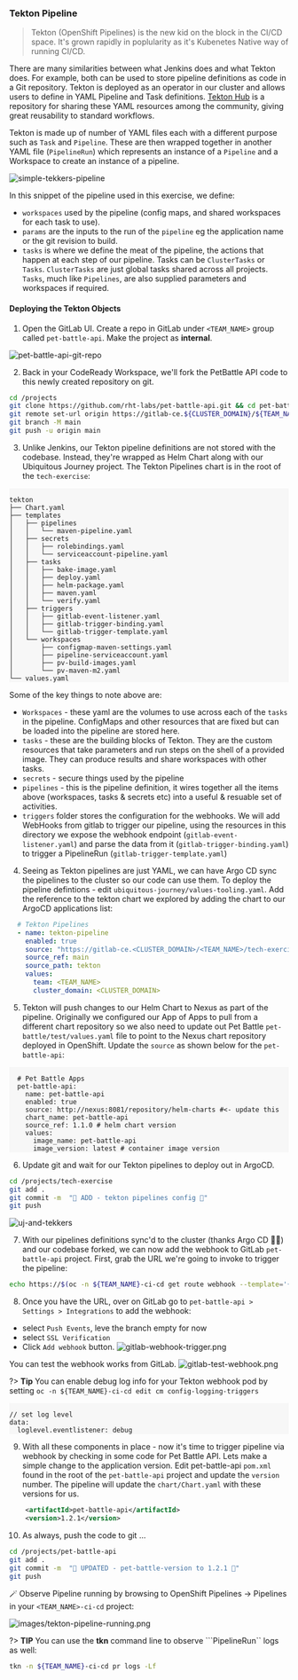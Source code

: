 ### Tekton Pipeline 
> Tekton (OpenShift Pipelines) is the new kid on the block in the CI/CD space. It's grown rapidly in poplularity as it's Kubenetes Native way of running CI/CD.

There are many similarities between what Jenkins does and what Tekton does. For example, both can be used to store pipeline definitions as code in a Git repository. Tekton is deployed as an operator in our cluster and allows users to define in YAML Pipeline and Task definitions. [Tekton Hub](https://hub.tekton.dev/) is a repository for sharing these YAML resources among the community, giving great reusability to standard workflows.

Tekton is made up of number of YAML files each with a different purpose such as `Task` and `Pipeline`. These are then wrapped together in another YAML file (`PipelineRun`) which represents an instance of a `Pipeline` and a Workspace to create an instance of a pipeline.

![simple-tekkers-pipeline](./images/simple-tekkers-pipeline.png)

In this snippet of the pipeline used in this exercise, we define:
* `workspaces` used by the pipeline (config maps, and shared workspaces for each task to use). 
* `params` are the inputs to the run of the `pipeline` eg the application name or the git revision to build. 
* `tasks` is where we define the meat of the pipeline, the actions that happen at each step of our pipeline. Tasks can be `ClusterTasks` or `Tasks`. `ClusterTasks` are just global tasks shared across all projects. `Tasks`, much like `Pipelines`, are also supplied parameters and workspaces if required.  


#### Deploying the Tekton Objects

1. Open the GitLab UI. Create a repo in GitLab under `<TEAM_NAME>` group called `pet-battle-api`. Make the project as **internal**.

![pet-battle-api-git-repo](images/pet-battle-api-git-repo.png)

2. Back in your CodeReady Workspace, we'll fork the PetBattle API code to this newly created repository on git.

```bash
cd /projects
git clone https://github.com/rht-labs/pet-battle-api.git && cd pet-battle-api
git remote set-url origin https://gitlab-ce.${CLUSTER_DOMAIN}/${TEAM_NAME}/pet-battle-api.git
git branch -M main
git push -u origin main
```

3. Unlike Jenkins, our Tekton pipeline definitions are not stored with the codebase. Instead, they're wrapped as Helm Chart along with our Ubiquitous Journey project. The Tekton Pipelines chart is in the root of the `tech-exercise`:
<div class="highlight" style="background: #f7f7f7">
<pre><code class="language-bash">
tekton
├── Chart.yaml
├── templates
│   ├── pipelines
│   │   └── maven-pipeline.yaml
│   ├── secrets
│   │   ├── rolebindings.yaml
│   │   └── serviceaccount-pipeline.yaml
│   ├── tasks
│   │   ├── bake-image.yaml
│   │   ├── deploy.yaml
│   │   ├── helm-package.yaml
│   │   ├── maven.yaml
│   │   └── verify.yaml
│   ├── triggers
│   │   ├── gitlab-event-listener.yaml
│   │   ├── gitlab-trigger-binding.yaml
│   │   └── gitlab-trigger-template.yaml
│   └── workspaces
│       ├── configmap-maven-settings.yaml
│       ├── pipeline-serviceaccount.yaml
│       ├── pv-build-images.yaml
│       └── pv-maven-m2.yaml
└── values.yaml
</code></pre></div>
Some of the key things to note above are:

   * `Workspaces` - these yaml are the volumes to use across each of the `tasks` in the pipeline. ConfigMaps and other resources that are fixed but can be loaded into the pipeline are stored here.
   * `tasks` - these are the building blocks of Tekton. They are the custom resources that take parameters and run steps on the shell of a provided image. They can produce results and share workspaces with other tasks. 
   * `secrets` - secure things used by the pipeline
   * `pipelines` -  this is the pipeline definition, it wires together all the items above (workspaces, tasks & secrets etc) into a useful & resuable set of activities.
   * `triggers` folder stores the configuration for the webhooks. We will add WebHooks from gitlab to trigger our pipeline, using the resources in this directory we expose the webhook endpoint (`gitlab-event-listener.yaml`) and parse the data from it (`gitlab-trigger-binding.yaml`) to trigger a PipelineRun (`gitlab-trigger-template.yaml`)

4. Seeing as Tekton pipelines are just YAML, we can have Argo CD sync the pipelines to the cluster so our code can use them. To deploy the pipeline defintions - edit `ubiquitous-journey/values-tooling.yaml`. Add the reference to the tekton chart we explored by adding the chart to our ArgoCD applications list:

```yaml
  # Tekton Pipelines
  - name: tekton-pipeline
    enabled: true
    source: "https://gitlab-ce.<CLUSTER_DOMAIN>/<TEAM_NAME>/tech-exercise.git"
    source_ref: main
    source_path: tekton
    values:
      team: <TEAM_NAME>
      cluster_domain: <CLUSTER_DOMAIN>
```

5. Tekton will push changes to our Helm Chart to Nexus as part of the pipeline. Originally we configured our App of Apps to pull from a different chart repository so we also need to update out Pet Battle `pet-battle/test/values.yaml` file to point to the Nexus chart repository deployed in OpenShift. Update the `source` as shown below for the `pet-battle-api`:

<div class="highlight" style="background: #f7f7f7">
<pre><code class="language-yaml">
  # Pet Battle Apps
  pet-battle-api:
    name: pet-battle-api
    enabled: true
    source: http://nexus:8081/repository/helm-charts #<- update this
    chart_name: pet-battle-api
    source_ref: 1.1.0 # helm chart version
    values:
      image_name: pet-battle-api
      image_version: latest # container image version
</code></pre></div>

6. Update git and wait for our Tekton pipelines to deploy out in ArgoCD.

```bash
cd /projects/tech-exercise
git add .
git commit -m  "🍕 ADD - tekton pipelines config 🍕"
git push 
```
![uj-and-tekkers](./images/uj-and-tekkers.png)


7. With our pipelines definitions sync'd to the cluster (thanks Argo CD 🐙👏) and our codebase forked, we can now add the webhook to GitLab `pet-battle-api` project. First, grab the URL we're going to invoke to trigger the pipeline:

```bash
echo https://$(oc -n ${TEAM_NAME}-ci-cd get route webhook --template='{{ .spec.host }}')
```

8. Once you have the URL, over on GitLab go to `pet-battle-api > Settings > Integrations` to add the webhook:
- select `Push Events`, leve the branch empty for now
- select `SSL Verification`
- Click `Add webhook` button.
![gitlab-webhook-trigger.png](images/gitlab-webhook-trigger.png)

You can test the webhook works from GitLab.
![gitlab-test-webhook.png](images/gitlab-test-webhook.png)


?> **Tip** You can enable debug log info for your Tekton webhook pod by setting ```oc -n ${TEAM_NAME}-ci-cd edit cm config-logging-triggers```
<div class="highlight" style="background: #f7f7f7">
<pre><code class="language-yaml">
// set log level
data:
  loglevel.eventlistener: debug
</code></pre></div>


9. With all these components in place - now it's time to trigger pipeline via webhook by checking in some code for Pet Battle API. Lets make a simple change to the application version. Edit pet-battle-api `pom.xml` found in the root of the `pet-battle-api` project and update the `version` number. The pipeline will update the `chart/Chart.yaml` with these versions for us.

```xml
    <artifactId>pet-battle-api</artifactId>
    <version>1.2.1</version>
```
 
10.  As always, push the code to git ...

```bash
cd /projects/pet-battle-api
git add .
git commit -m  "🍕 UPDATED - pet-battle-version to 1.2.1 🍕"
git push 
```

🪄 Observe Pipeline running by browsing to OpenShift Pipelines -> Pipelines in your `<TEAM_NAME>-ci-cd` project:

![images/tekton-pipeline-running.png](images/tekton-pipeline-running.png)

?> **TIP** You can use the **tkn** command line to observe ```PipelineRun`` logs as well:

```bash
tkn -n ${TEAM_NAME}-ci-cd pr logs -Lf
```
